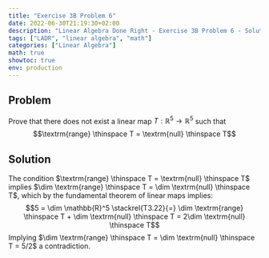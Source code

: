 ```yaml
---
title: "Exercise 3B Problem 6"
date: 2022-06-30T21:19:30+02:00
description: "Linear Algebra Done Right - Exercise 3B Problem 6 - Solution"
tags: ["LADR", "linear algebra", "math"]
categories: ["Linear Algebra"]
math: true
showtoc: true
env: production
---
```


## Problem
Prove that there does not exist a linear map $T: \mathbb{R}^5 \to \mathbb{R}^5$ such that
$$\textrm{range} \thinspace T = \textrm{null} \thinspace T$$

## Solution
The condition $\textrm{range} \thinspace T = \textrm{null} \thinspace T$ implies $\dim \textrm{range} \thinspace T = \dim \textrm{null} \thinspace T$, which by the fundamental theorem of linear maps implies:
$$5 = \dim \mathbb{R}^5 \stackrel{T3.22}{=} \dim \textrm{range} \thinspace T + \dim \textrm{null} \thinspace T = 2\dim \textrm{null} \thinspace T$$
Implying $\dim \textrm{range} \thinspace T = \dim \textrm{null} \thinspace T = 5/2$ a contradiction.



